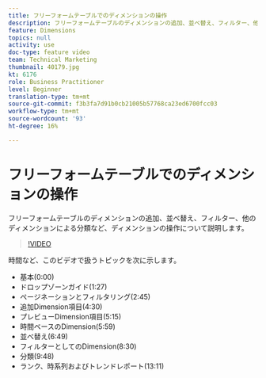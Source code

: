```yaml
---
title: フリーフォームテーブルでのディメンションの操作
description: フリーフォームテーブルのディメンションの追加、並べ替え、フィルター、他のディメンションによる分類など、ディメンションの操作について説明します。
feature: Dimensions
topics: null
activity: use
doc-type: feature video
team: Technical Marketing
thumbnail: 40179.jpg
kt: 6176
role: Business Practitioner
level: Beginner
translation-type: tm+mt
source-git-commit: f3b3fa7d91b0cb21005b57768ca23ed6700fcc03
workflow-type: tm+mt
source-wordcount: '93'
ht-degree: 16%

---
```



# フリーフォームテーブルでのディメンションの操作

フリーフォームテーブルのディメンションの追加、並べ替え、フィルター、他のディメンションによる分類など、ディメンションの操作について説明します。

>[!VIDEO](https://video.tv.adobe.com/v/40179/?quality=12&learn=on)

時間など、このビデオで扱うトピックを次に示します。

* 基本(0:00)
* ドロップゾーンガイド(1:27)
* ページネーションとフィルタリング(2:45)
* 追加Dimension項目(4:30)
* プレビューDimension項目(5:15)
* 時間ベースのDimension(5:59)
* 並べ替え(6:49)
* フィルターとしてのDimension(8:30)
* 分類(9:48)
* ランク、時系列およびトレンドレポート(13:11)
